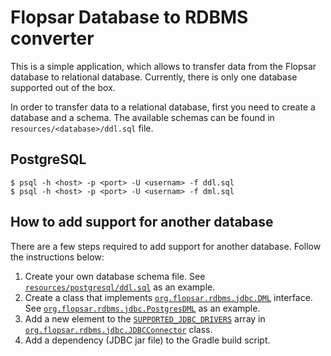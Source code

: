 # Flopsar Database to RDBMS converter

This is a simple application, which allows to transfer data from the Flopsar database to relational database.
Currently, there is only one database supported out of the box.

In order to transfer data to a relational database, first you need to create a database and a schema.
The available schemas can be found in `resources/<database>/ddl.sql` file.


## PostgreSQL
```
$ psql -h <host> -p <port> -U <usernam> -f ddl.sql
$ psql -h <host> -p <port> -U <usernam> -f dml.sql
```



## How to add support for another database

There are a few steps required to add support for another database. Follow the instructions below:

1. Create your own database schema file. See [`resources/postgresql/ddl.sql`](https://github.com/dsendkowski/rdbms/blob/master/src/main/resources/postgresql/ddl.sql) as an example.
2. Create a class that implements [`org.flopsar.rdbms.jdbc.DML`](https://github.com/dsendkowski/rdbms/blob/master/src/main/java/org/flopsar/rdbms/jdbc/DML.java) interface. See [`org.flopsar.rdbms.jdbc.PostgresDML`](https://github.com/dsendkowski/rdbms/blob/master/src/main/java/org/flopsar/rdbms/jdbc/PostgresDML.java) as an example.
3. Add a new element to the [`SUPPORTED_JDBC_DRIVERS`](https://github.com/dsendkowski/rdbms/blob/396f9949a0535b0523f571612e13f15d07fdc117/src/main/java/org/flopsar/rdbms/jdbc/JDBCConnector.java#L12) array in [`org.flopsar.rdbms.jdbc.JDBCConnector`](https://github.com/dsendkowski/rdbms/blob/master/src/main/java/org/flopsar/rdbms/jdbc/JDBCConnector.java) class.
4. Add a dependency (JDBC jar file) to the Gradle build script.








